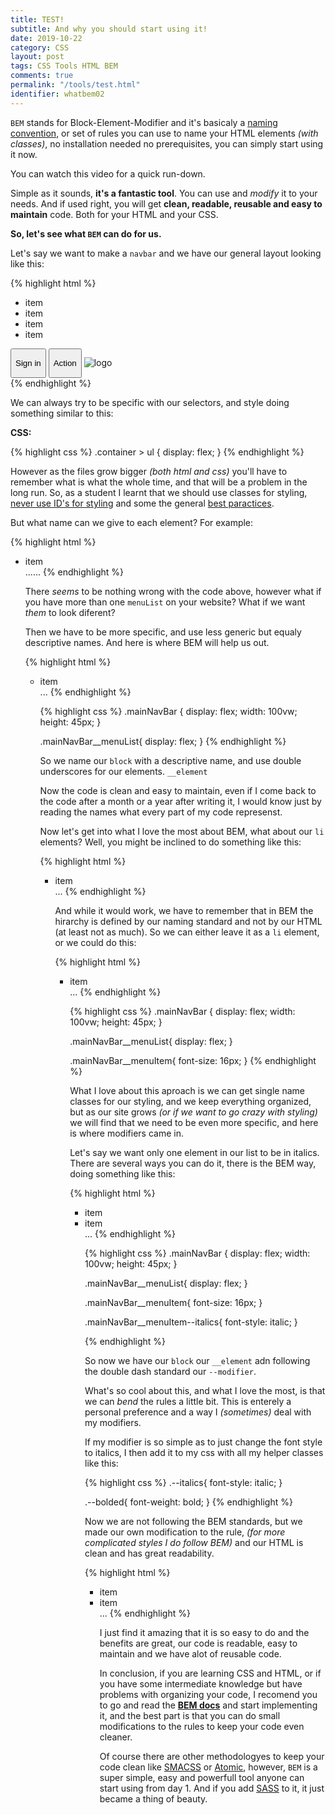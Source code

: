 ```yaml
---
title: TEST!
subtitle: And why you should start using it!
date: 2019-10-22
category: CSS
layout: post
tags: CSS Tools HTML BEM
comments: true
permalink: "/tools/test.html"
identifier: whatbem02
---
```


`BEM` stands for Block-Element-Modifier and it's basicaly a [naming convention][nc], or set of rules you can use to name your HTML elements _(with classes)_, no installation needed no prerequisites, you can simply start using it now.

You can watch this video for a quick run-down.



Simple as it sounds, **it's a fantastic tool**. You can use and _modify_ it to your needs. And if used right, you will get **clean, readable, reusable and easy to maintain** code. Both for your HTML and your CSS.

**So, let's see what `BEM` can do for us.**

Let's say we want to make a `navbar` and we have our general layout looking like this:

{% highlight html %}

<div class="container">
  <ul>
    <li>item</li>
    <li>item</li>
    <li>item</li>
    <li>item</li>
  </ul>
  <button><p>Sign in</p></button>
  <button><p>Action</p></button>
  <img src="" alt="logo" />
</div>
{% endhighlight %}

We can always try to be specific with our selectors, and style doing something similar to this:

**CSS:**

{% highlight css %}
.container > ul {
  display: flex;
}
{% endhighlight %}

However as the files grow bigger _(both html and css)_ you'll have to remember what is what the whole time, and that will be a problem in the long run. So, as a student I learnt that we should use classes for styling, [never use ID's for styling][nv] and some the general [best paractices][bp].

But what name can we give to each element? For example:

{% highlight html %}
<div class="container">
  <ul class="menuList">
    <li>item</li>
    ......
{% endhighlight %}

There _seems_ to be nothing wrong with the code above, however what if you have more than one `menuList` on your website? What if we want _them_ to look diferent?

Then we have to be more specific, and use less generic but equaly descriptive names. And here is where BEM will help us out.

{% highlight html %}
<div class="mainNavBar">
  <ul class="mainNavBar__menuList">
    <li>item</li>
    ...
{% endhighlight %}

{% highlight css %}
.mainNavBar {
  display: flex;
  width: 100vw;
  height: 45px; 
}

.mainNavBar__menuList{
  display: flex;
}
{% endhighlight %}

So we name our `block` with a descriptive name, and use double underscores for our elements. `__element` 

Now the code is clean and easy to maintain, even if I come back to the code after a month or a year after writing it, I would know just by reading the names what every part of my code represenst.

Now let's get into what I love the most about BEM, what about our `li` elements? Well, you might be inclined to do something like this:

{% highlight html %}
<div class="mainNavBar">
  <ul class="mainNavBar__menuList">
    <li class="mainNavBar__menuList__menuItem">item</li>
    ...
{% endhighlight %}

And while it would work, we have to remember that in BEM the hirarchy is defined by our naming standard and not by our HTML (at least not as much). So we can either leave it as a `li` element, or we could do this:

{% highlight html %}
<div class="mainNavBar">
  <ul class="mainNavBar__menuList">
    <li class="mainNavBar__menuItem">item</li>
    ...
{% endhighlight %}

{% highlight css %}
.mainNavBar {
  display: flex;
  width: 100vw;
  height: 45px; 
}

.mainNavBar__menuList{
  display: flex;
}

.mainNavBar__menuItem{
  font-size: 16px;
}
{% endhighlight %}

What I love about this aproach is we can get single name classes for our styling, and we keep everything organized, but as our site grows _(or if we want to go crazy with styling)_ we will find that we need to be even more specific, and here is where modifiers came in.

Let's say we want only one element in our list to be in italics. There are several ways you can do it, there is the BEM way, doing something like this:

{% highlight html %}
<div class="mainNavBar">
  <ul class="mainNavBar__menuList">
    <li class="mainNavBar__menuItem">item</li>
    <li class="mainNavBar__menuItem mainNavBar__menuItem--italics">item</li>
    ...
{% endhighlight %}

{% highlight css %}
.mainNavBar {
  display: flex;
  width: 100vw;
  height: 45px; 
}

.mainNavBar__menuList{
  display: flex;
}

.mainNavBar__menuItem{
  font-size: 16px;
}

.mainNavBar__menuItem--italics{
  font-style: italic;
}

{% endhighlight %}

So now we have our `block` our `__element` adn following the double dash standard our `--modifier`.

What's so cool about this, and what I love the most, is that we can _bend_ the rules a little bit. This is enterely a personal preference and a way I _(sometimes)_ deal with my modifiers. 

If my modifier is so simple as to just change the font style to italics, I then add it to my css with all my helper classes like this:

{% highlight css %}
.--italics{
  font-style: italic;
}

.--bolded{
  font-weight: bold;
}
{% endhighlight %}

Now we are not following the BEM standards, but we made our own modification to the rule, _(for more complicated styles I do follow BEM)_ and our HTML is clean and has great readability.

{% highlight html %}
<div class="mainNavBar">
  <ul class="mainNavBar__menuList">
    <li class="mainNavBar__menuItem">item</li>
    <li class="mainNavBar__menuItem --italics">item</li>
    ...
{% endhighlight %}

I just find it amazing that it is so easy to do and the benefits are great, our code is readable, easy to maintain and we have alot of reusable code.

In conclusion, if you are learning CSS and HTML, or if you have some intermediate knowledge but have problems with organizing your code, I recomend you to go and read the **[BEM docs][bem]** and start implementing it, and the best part is that you can do small modifications to the rules to keep your code even cleaner.

Of course there are other methodologyes to keep your code clean like [SMACSS][smacss] or [Atomic][atm], however, `BEM` is a super simple, easy and powerfull tool anyone can start using from day 1. And if you add [SASS][sass] to it, it just became a thing of beauty.


[nv]: https://css-tricks.com/almanac/selectors/i/id/
[sass]: https://sass-lang.com/
[bp]: https://csswizardry.com/2012/11/code-smells-in-css/
[rd]: https://en.wikipedia.org/wiki/Readability
[bem]: http://getbem.com/
[atm]: https://github.com/nemophrost/atomic-css/
[smacss]: http://smacss.com/
[nc]: https://en.wikipedia.org/wiki/Naming_convention/